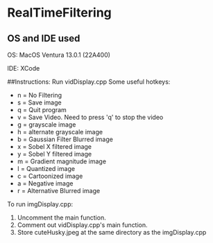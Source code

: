 # RealTimeFiltering

## OS and IDE used
OS:
MacOS Ventura 13.0.1 (22A400)

IDE:
XCode

##Instructions:
Run vidDisplay.cpp
Some useful hotkeys:
- n = No Filtering
- s = Save image
- q = Quit program
- v = Save Video. Need to press 'q' to stop the video
- g = grayscale image
- h = alternate grayscale image
- b = Gaussian Filter Blurred image
- x = Sobel X filtered image
- y = Sobel Y filtered image
- m = Gradient magnitude image
- l = Quantized image
- c = Cartoonized image
- a = Negative image
- r = Alternative Blurred image

To run imgDisplay.cpp:
1. Uncomment the main function.
2. Comment out vidDisplay.cpp's main function.
3. Store cuteHusky.jpeg at the same directory as the imgDisplay.cpp
